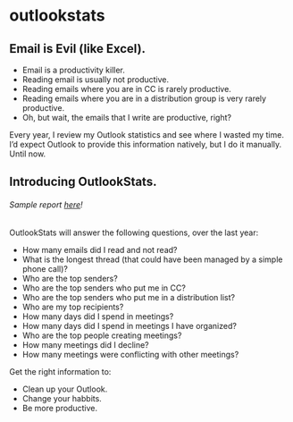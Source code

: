 # outlookstats

## Email is Evil (like Excel).
- Email is a productivity killer.
- Reading email is usually not productive.
- Reading emails where you are in CC is rarely productive.
- Reading emails where you are in a distribution group is very rarely productive.
- Oh, but wait, the emails that I write are productive, right?

 
Every year, I review my Outlook statistics and see where I wasted my time. I’d expect Outlook to provide this information natively, but I do it manually. Until now. 

## Introducing OutlookStats.

###### Sample report [here](https://securityrabbits.com/outlookstats.html)! 

OutlookStats will answer the following questions, over the last year:
- How many emails did I read and not read?
- What is the longest thread (that could have been managed by a simple phone call)?
- Who are the top senders?
- Who are the top senders who put me in CC?
- Who are the top senders who put me in a distribution list?
- Who are my top recipients?
- How many days did I spend in meetings?
- How many days did I spend in meetings I have organized?
- Who are the top people creating meetings?
- How many meetings did I decline?
- How many meetings were conflicting with other meetings?

Get the right information to:
- Clean up your Outlook.
- Change your habbits.
- Be more productive.
